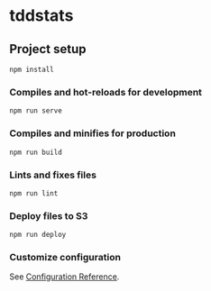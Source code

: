 # tddstats

## Project setup
```
npm install
```

### Compiles and hot-reloads for development
```
npm run serve
```

### Compiles and minifies for production
```
npm run build
```

### Lints and fixes files
```
npm run lint
```

### Deploy files to S3
```
npm run deploy
```

### Customize configuration
See [Configuration Reference](https://cli.vuejs.org/config/).
